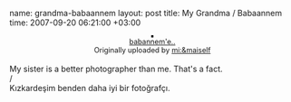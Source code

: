 name: grandma-babaannem
layout: post
title: My Grandma / Babaannem
time: 2007-09-20 06:21:00 +03:00

<center><a href="http://www.flickr.com/photos/_tugba_/1294751665/" title="photo sharing"><img src="http://farm2.static.flickr.com/1006/1294751665_9f20456179_m.jpg" alt="" style="border: solid 2px #000000;" /></a> <br /> <span style="font-size: 0.9em; margin-top: 0px;">  <a href="http://www.flickr.com/photos/_tugba_/1294751665/">babannem'e..</a>  <br />  Originally uploaded by <a href="http://www.flickr.com/people/_tugba_/">mi:&amp;maiself</a> </span><br /></center><br />My sister is a better photographer than me. That's a fact.<br />/<br />Kızkardeşim benden daha iyi bir fotoğrafçı.<br clear="all" />
